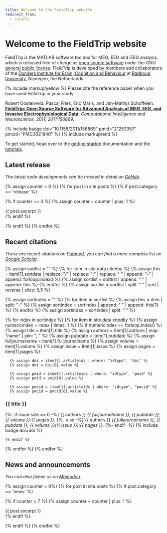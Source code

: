 ```yaml
---
title: Welcome to the FieldTrip website
redirect_from:
  - /start/
---
```


# Welcome to the FieldTrip website

FieldTrip is the MATLAB software toolbox for MEG, EEG and iEEG analysis, which is released free of charge as [open source software](https://en.wikipedia.org/wiki/Open_source) under the GNU [general public license](https://www.gnu.org/copyleft/gpl.html). FieldTrip is developed by members and collaborators of the [Donders Institute for Brain, Cognition and Behaviour](https://www.ru.nl/donders/) at [Radboud University](https://www.ru.nl), Nijmegen, the Netherlands.

{% include markup/yellow %}
Please cite the reference paper when you have used FieldTrip in your study.

Robert Oostenveld, Pascal Fries, Eric Maris, and Jan-Mathijs Schoffelen. **[FieldTrip: Open Source Software for Advanced Analysis of MEG, EEG, and Invasive Electrophysiological Data.](https://doi.org/10.1155/2011/156869)** _Computational Intelligence and Neuroscience, 2011; 2011:156869._

{% include badge doi="10.1155/2011/156869" pmid="21253357" pmcid="PMC3021840" %}
{% include markup/end %}

To get started, head over to the [getting started](/getting_started) documentation and the [tutorials](/tutorial).

<section id="sec-news" markdown="1">

## Latest release

_The latest code developments can be tracked in detail on [GitHub](/development/git)._

{% assign counter = 0 %}
{% for post in site.posts %}
{% if post.category == 'release' %}

{% if counter == 0 %}
{% assign counter = counter | plus: 1 %}
<div class="post-excerpt" markdown="1">
{{ post.excerpt }}
</div>
{% endif %}

{% endif %}
{% endfor %}

</section>

<section id="sec-news" markdown="1">

## Recent citations

_These are recent citations on [Pubmed](https://pubmed.ncbi.nlm.nih.gov/21253357), you can find a more complete list on [Google Scholar](https://scholar.google.com/scholar?cites=3328911510682538425&scisbd=1)._

{% assign sortlist = "" %}
{% for item in site.data.citedby %}
{% assign this = item[1].sortdate | replace: "/" | replace: ":" | replace: " " | append: "-" | append: forloop.index0 %}
{% assign sortlist = sortlist | append: " " | append: this %}
{% endfor %}
{% assign sortlist = sortlist | split: " " | sort | reverse | slice: 0,5 %}

{% assign sortindex = "" %}
{% for item in sortlist %}
{% assign this = item | split: "-" %}
{% assign sortindex = sortindex | append: " " | append: this[1] %}
{% endfor %}
{% assign sortindex = sortindex | split: " " %}

<div class="post-excerpt" markdown="1">

{% for index in sortindex %}
  {% for item in site.data.citedby %}
    {% assign numericindex = index | times: 1 %}
    {% if numericindex == forloop.index0 %}
      {% assign title = item[1].title %}
      {% assign authors = item[1].authors | map: "name"  | join: ", " %}
      {% assign pubdate = item[1].pubdate %}
      {% assign fulljournalname = item[1].fulljournalname %}
      {% assign volume = item[1].volume %}
      {% assign issue = item[1].issue %}
      {% assign pages = item[1].pages %}

      {% assign doi = item[1].articleids | where: "idtype", "doi" %}
      {% assign doi = doi[0].value %}

      {% assign pmid = item[1].articleids | where: "idtype", "pmid" %}
      {% assign pmid = pmid[0].value %}

      {% assign pmcid = item[1].articleids | where: "idtype", "pmcid" %}
      {% assign pmcid = pmcid[0].value %}
  
<h3>{{ title }}</h3>

{%- if issue.size == 0 -%}
{{ authors }} <em>{{ fulljournalname }}, {{ pubdate }}; {{ volume }}:{{ pages }}.</em>
{%- else -%}
{{ authors }} <em>{{ fulljournalname }}, {{ pubdate }}; {{ volume }}({{ issue }}):{{ pages }}.</em>
{%- endif -%}
{% include badge doi=doi %}

    {% endif %}
  {% endfor %}
{% endfor %}

</div>

<section id="sec-news" markdown="1">

## News and announcements

_You can also follow us on [Mastodon](https://fosstodon.org/@fieldtriptoolbox)._

{% assign counter = 0%}
{% for post in site.posts %}
{% if post.category == 'news' %}

{% if counter < 7 %}
{% assign counter = counter | plus: 1 %}
<div class="post-excerpt" markdown="1">
{{ post.excerpt }}
</div>
{% endif %}

{% endif %}
{% endfor %}

</section>
